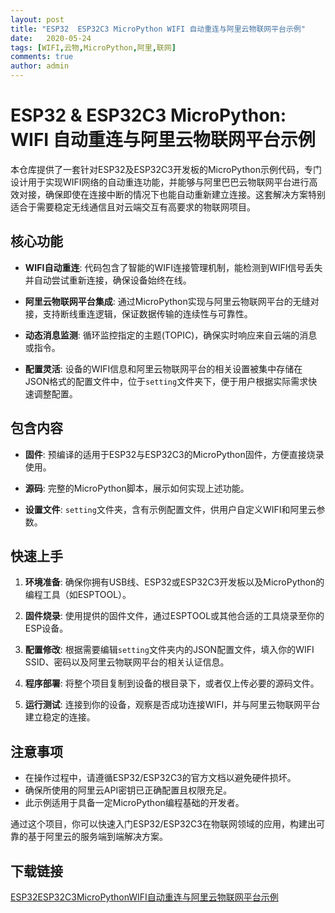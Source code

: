 ```yaml
---
layout: post
title: "ESP32  ESP32C3 MicroPython WIFI 自动重连与阿里云物联网平台示例"
date:   2020-05-24
tags: [WIFI,云物,MicroPython,阿里,联网]
comments: true
author: admin
---
```

# ESP32 & ESP32C3 MicroPython: WIFI 自动重连与阿里云物联网平台示例

本仓库提供了一套针对ESP32及ESP32C3开发板的MicroPython示例代码，专门设计用于实现WIFI网络的自动重连功能，并能够与阿里巴巴云物联网平台进行高效对接，确保即使在连接中断的情况下也能自动重新建立连接。这套解决方案特别适合于需要稳定无线通信且对云端交互有高要求的物联网项目。

## 核心功能

- **WIFI自动重连**: 代码包含了智能的WIFI连接管理机制，能检测到WIFI信号丢失并自动尝试重新连接，确保设备始终在线。
  
- **阿里云物联网平台集成**: 通过MicroPython实现与阿里云物联网平台的无缝对接，支持断线重连逻辑，保证数据传输的连续性与可靠性。
  
- **动态消息监测**: 循环监控指定的主题(TOPIC)，确保实时响应来自云端的消息或指令。

- **配置灵活**: 设备的WIFI信息和阿里云物联网平台的相关设置被集中存储在JSON格式的配置文件中，位于`setting`文件夹下，便于用户根据实际需求快速调整配置。

## 包含内容

- **固件**: 预编译的适用于ESP32与ESP32C3的MicroPython固件，方便直接烧录使用。
  
- **源码**: 完整的MicroPython脚本，展示如何实现上述功能。
  
- **设置文件**: `setting`文件夹，含有示例配置文件，供用户自定义WIFI和阿里云参数。

## 快速上手

1. **环境准备**: 确保你拥有USB线、ESP32或ESP32C3开发板以及MicroPython的编程工具（如ESPTOOL）。
   
2. **固件烧录**: 使用提供的固件文件，通过ESPTOOL或其他合适的工具烧录至你的ESP设备。

3. **配置修改**: 根据需要编辑`setting`文件夹内的JSON配置文件，填入你的WIFI SSID、密码以及阿里云物联网平台的相关认证信息。

4. **程序部署**: 将整个项目复制到设备的根目录下，或者仅上传必要的源码文件。

5. **运行测试**: 连接到你的设备，观察是否成功连接WIFI，并与阿里云物联网平台建立稳定的连接。

## 注意事项

- 在操作过程中，请遵循ESP32/ESP32C3的官方文档以避免硬件损坏。
- 确保所使用的阿里云API密钥已正确配置且权限充足。
- 此示例适用于具备一定MicroPython编程基础的开发者。

通过这个项目，你可以快速入门ESP32/ESP32C3在物联网领域的应用，构建出可靠的基于阿里云的服务端到端解决方案。

## 下载链接

[ESP32ESP32C3MicroPythonWIFI自动重连与阿里云物联网平台示例](https://pan.quark.cn/s/0465c34656a6)